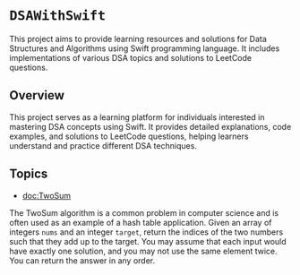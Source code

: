 # ``DSAWithSwift``

This project aims to provide learning resources and solutions for Data Structures and Algorithms using Swift programming language. It includes implementations of various DSA topics and solutions to LeetCode questions.

## Overview

This project serves as a learning platform for individuals interested in mastering DSA concepts using Swift. It provides detailed explanations, code examples, and solutions to LeetCode questions, helping learners understand and practice different DSA techniques.

## Topics

- <doc:TwoSum>

The TwoSum algorithm is a common problem in computer science and is often used as an example of a hash table application. Given an array of integers `nums` and an integer `target`, return the indices of the two numbers such that they add up to the target. You may assume that each input would have exactly one solution, and you may not use the same element twice. You can return the answer in any order.

